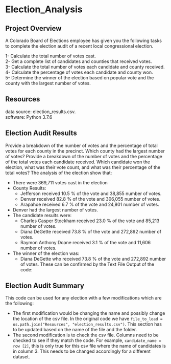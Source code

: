 # Election_Analysis
## Project Overview
A Colorado Board of Elections employee has given you the following tasks to complete the election audit of a recent local congressional election.

1- Calculate the total number of votes cast.  
2- Get a complete list of candidates and counties that received votes.  
3- Calculate the total number of votes each candidate and county received.  
4- Calculate the percentage of votes each candidate and county won.  
5- Determine the winner of the election based on popular vote and the county with the largest number of votes.  

## Resources
data source: election_results.csv.  
software: Python 3.7.6
## Election Audit Results
Provide a breakdown of the number of votes and the percentage of total votes for each county in the precinct. Which county had the largest number of votes? Provide a breakdown of the number of votes and the percentage of the total votes each candidate received. Which candidate won the election, what was their vote count, and what was their percentage of the total votes? The analysis of the election show that:

- There were 369,711 votes cast in the election
- County Results:
  - Jefferson received 10.5 % of the vote and 38,855 number of votes.
  - Denver received 82.8 % of the vote and 306,055 number of votes.
  - Arapahoe received 6.7 % of the vote and 24,801 number of votes.
- Denver had the largest number of votes.
- The candidate results were:
  - Charles Casper Stockham received 23.0 % of the vote and 85,213 number of votes.
  - Diana DeGette received 73.8 % of the vote and 272,892 number of votes.
  - Raymon Anthony Doane received 3.1 % of the vote and 11,606 number of votes.
- The winner of the election was:
  - Diana DeGette who received 73.8 % of the vote and 272,892 number of votes.
These can be confirmed by the Text File Output of the code:



## Election Audit Summary
This code can be used for any election with a few modifications which are the following:

- The first modification would be changing the name and possibly change the location of the csv file. In the original code we have ``file_to_load = os.path.join("Resources", "election_results.csv")``. This section has to be updated based on the name of the file and the folder.
- The second modification is to check the csv file. Columns need to be checked to see if they match the code. For example, ``candidate_name = row [2]``, this is only true for this csv file where the name of candidates is in column 3. This needs to be changed accordingly for a different dataset.
